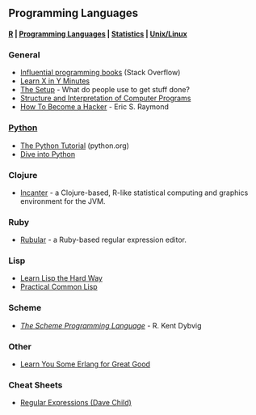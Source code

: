 ## Programming Languages

#### [R](https://github.com/evmo/DataScienceResources/blob/master/R.md) | [Programming Languages](https://github.com/evmo/DataScienceResources/blob/master/ProgLangs.md) | [Statistics](https://github.com/evmo/DataScienceResources/blob/master/Statistics.md) | [Unix/Linux](https://github.com/evmo/DataScienceResources/blob/master/UnixLinux.md)

### General

- [Influential programming books](http://stackoverflow.com/questions/1711/what-is-the-single-most-influential-book-every-programmer-should-read/1735#1735) (Stack Overflow)
- [Learn X in Y Minutes](http://learnxinyminutes)
- [The Setup](http://usesthis.com) - What do people use to get stuff done?
- [Structure and Interpretation of Computer Programs](http://mitpress.mit.edu/sicp/full-text/book/book-Z-H-4.html)
- [How To Become a Hacker](http://www.catb.org/~esr/faqs/hacker-howto.html) - Eric S. Raymond

### [Python](http://python.org)

- [The Python Tutorial](https://docs.python.org/2/tutorial/) (python.org)
- [Dive into Python](http://www.diveintopython.net/)

### Clojure

- [Incanter](http://data-sorcery.org/) - a Clojure-based, R-like statistical computing and graphics environment for the JVM.

### Ruby

- [Rubular](http://www.rubular.com/) - a Ruby-based regular expression editor.

### Lisp

- [Learn Lisp the Hard Way](http://learnlispthehardway.org/book/)
- [Practical Common Lisp](http://www.gigamonkeys.com/book/)

### Scheme

- *[The Scheme Programming Language](http://www.scheme.com/tspl4/)* - R. Kent Dybvig

### Other

- [Learn You Some Erlang for Great Good](http://learnyousomeerlang.com/content)

### Cheat Sheets

- [Regular Expressions (Dave Child)](http://www.cheatography.com/davechild/cheat-sheets/regular-expressions/)